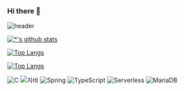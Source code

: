 ### Hi there 👋
![header](https://capsule-render.vercel.app/api?height=400&text=깃허브%20특강&desc=한번에%20깃허브%20끝내기)

[![*'s github stats](https://github-readme-stats.vercel.app/api?username=gilbil99)](https://github.com/gilbil99)

[![Top Langs](https://github-readme-stats.vercel.app/api/top-langs/?username=gilbil99)](https://github.com/gilbil99/github-readme-stats)

[![Top Langs](https://github-readme-stats.vercel.app/api/top-langs/?username=gilbil99&layout=compact)](https://github.com/gilbil99/githubreadme-stats)

![C](https://img.shields.io/badge/-C-123456?style=flat-square&logo=C&logoColor=black)
![자바](https://img.shields.io/badge/-자바-007396?style=flat&logo=Java&logoColor=ffffff)
![Spring](https://img.shields.io/badge/-Spring-6DB33F?style=for-the-badge&logo=Spring&logoColor=white)
![TypeScript](https://img.shields.io/badge/-TypeScript-3178C6?style=flatsquare&logo=TypeScript&logoColor=white)
![Serverless](https://img.shields.io/badge/-Serverless-FD5750?style=flatsquare&logo=Serverless&logoColor=magenta)
![MariaDB](https://img.shields.io/badge/-MariaDB-1F305F?style=flat-square&logo=mariadb&logoColor=white)
